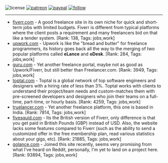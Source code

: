 ![license](https://img.shields.io/github/license/prahladyeri/siterank-stats.svg)
[![patreon](https://img.shields.io/badge/Patreon-brown.svg?logo=patreon)](https://www.patreon.com/prahladyeri)
[![paypal](https://img.shields.io/badge/PayPal-blue.svg?logo=paypal)](https://www.paypal.com/cgi-bin/webscr?cmd=_s-xclick&hosted_button_id=JM8FUXNFUK6EU)
[![follow](https://img.shields.io/twitter/follow/prahladyeri.svg?style=social)](https://twitter.com/prahladyeri)

---
- [fiverr.com](https://www.fiverr.com) - A good freelance site in its own niche for quick and short-term jobs with limited budgets. Fiverr is different from typical platforms where the client posts a requirement and many freelancers bid on that like a tender system. [Rank: 138, Tags: jobs,work]
- [upwork.com](https://www.upwork.com) - Upwork is like the "bread and butter" for freelance programmers, its history goes back all the way to the merging of two popular platforms called **eLance** and **oDesk**. [Rank: 284, Tags: jobs,work]
- [guru.com](https://www.guru.com) - Yet another freelance portal, maybe not as good as Upwork/Fiverr, but still better than Freelancer.com. [Rank: 3949, Tags: jobs,work]
- [toptal.com](https://www.toptal.com) - Toptal is a global network of top software engineers and designers with a hiring rate of less than 3%. Toptal works with clients to understand their project/team needs and custom-matches them with pre-screened developers and designers who join their teams on a full-time, part-time, or hourly basis. [Rank: 4259, Tags: jobs,work]
- [truelancer.com](https://www.truelancer.com) - Yet another freelance platform, this one is based in India. [Rank: 7814, Tags: jobs,work]
- [fivesquid.com](https://www.fivesquid.com) - Its the British version of Fiverr, only difference is that you get paid in British Pounds (GBP) instead of USD. Also, the website lacks some features compared to Fiverr (such as the ability to send a customized offer in the free membership plan, read various statistics about your gigs, etc). [Rank: 21885, Tags: jobs,work]
- [golance.com](https://golance.com) - Joined this site recently, seems very promising from what I've heard on Reddit, personally, I'm yet to land on a project here. [Rank: 93894, Tags: jobs,work]

